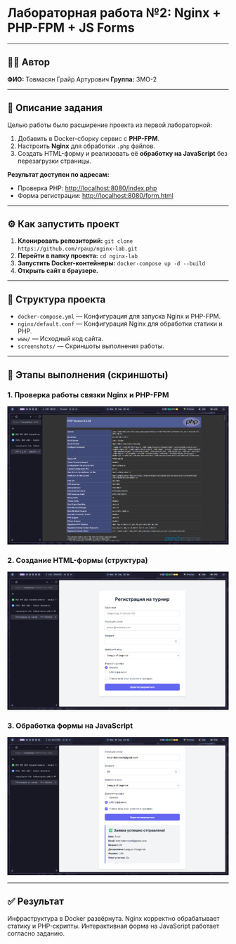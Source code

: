 # Лабораторная работа №2: Nginx + PHP-FPM + JS Forms

---

## 👩‍💻 Автор
**ФИО:** Товмасян Грайр Артурович
**Группа:** 3МО-2

---

## 📌 Описание задания
Целью работы было расширение проекта из первой лабораторной:
1. Добавить в Docker-сборку сервис с **PHP-FPM**.
2. Настроить **Nginx** для обработки `.php` файлов.
3. Создать HTML-форму и реализовать её **обработку на JavaScript** без перезагрузки страницы.

**Результат доступен по адресам:**
- Проверка PHP: [http://localhost:8080/index.php](http://localhost:8080/index.php)
- Форма регистрации: [http://localhost:8080/form.html](http://localhost:8080/form.html)

---

## ⚙️ Как запустить проект
1. **Клонировать репозиторий:** `git clone https://github.com/rpaup/nginx-lab.git`
2. **Перейти в папку проекта:** `cd nginx-lab`
3. **Запустить Docker-контейнеры:** `docker-compose up -d --build`
4. **Открыть сайт в браузере.**

---

## 📂 Структура проекта
- `docker-compose.yml` — Конфигурация для запуска Nginx и PHP-FPM.
- `nginx/default.conf` — Конфигурация Nginx для обработки статики и PHP.
- `www/` — Исходный код сайта.
- `screenshots/` — Скриншоты выполнения работы.

---

## 📸 Этапы выполнения (скриншоты)
### 1. Проверка работы связки Nginx и PHP-FPM
![Проверка phpinfo](screenshots/07-phpinfo.png)
### 2. Создание HTML-формы (структура)
![Структура HTML-формы](screenshots/08-html-form-structure.png)
### 3. Обработка формы на JavaScript
![Форма с JS-обработкой](screenshots/09-js-form-result.png)

---

## ✅ Результат
Инфраструктура в Docker развёрнута. Nginx корректно обрабатывает статику и PHP-скрипты. Интерактивная форма на JavaScript работает согласно заданию.